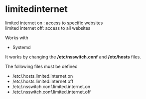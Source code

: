 # limitedinternet


limited internet on :    access to specific websites  
limited internet off:    access to all websites

Works with
  * Systemd

It works by changing the
    **/etc/nsswitch.conf** and
    **/etc/hosts**
files.

The following files must be defined
   * /etc/.hosts.limited.internet.on
   * /etc/.hosts.limited.internet.off
   * /etc/.nsswitch.conf.limited.internet.on
   * /etc/.nsswitch.conf.limited.internet.off
